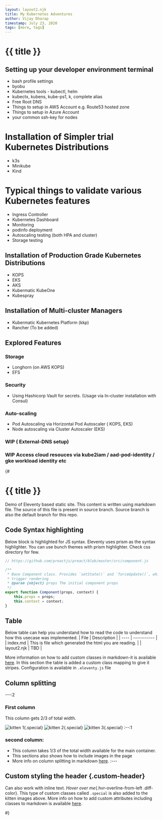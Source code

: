```yaml
---
layout: layout2.njk
title: My Kubernetes Adventures
author: Vijay Dharap
timestamp: July 23, 2020 
tags: [more, tags]
---
```


# {{ title }}

## Setting up your developer environment terminal
* bash profile settings
* byobu
* Kubernetes tools - kubectl, helm
* kubectx, kubens, kube-ps1, k, complete alias
* Free Root DNS
* Things to setup in AWS Account e.g. Route53 hosted zone
* Things to setup in Azure Account
* your common ssh-key for nodes

# Installation of Simpler trial Kubernetes Distributions
* k3s
* Minikube
* Kind

# Typical things to validate various Kubernetes features
* Ingress Controller
* Kubernetes Dashboard
* Monitoring
* podinfo deployment
* Autoscaling testing (both HPA and cluster)
* Storage testing

## Installation of Production Grade Kubernetes Distributions
* KOPS
* EKS
* AKS
* Kubermatic KubeOne
* Kubespray

## Installation of Multi-cluster Managers
* Kubermatic Kubernetes Platform (kkp)
* Rancher (To be added)

## Explored Features

### Storage
* Longhorn (on AWS KOPS)
* EFS

### Security
* Using Hashicorp Vault for secrets. (Usage via In-cluster installation with Consul)

### Auto-scaling
* Pod Autoscaling via Horizontal Pod Autoscaler ( KOPS, EKS)
* Node autoscaling via Cluster Autoscaler (EKS)

### WIP ( External-DNS setup)

### WIP Access cloud resouces via kube2iam / aad-pod-identity / gke workload identity etc

{#
# {{ title }}

Demo of Eleventy based static site. This content is written using markdown file. The source of this file is present in source branch. Source branch is also the default branch for this repo.

## Code Syntax highlighting
Below block is highlighted for JS syntax. Eleventy uses prism as the syntax highlighter. You can use bunch themes with prism highlighter. Check css directory for few.
``` javascript
// https://github.com/preactjs/preact/blob/master/src/component.js

/**
 * Base Component class. Provides `setState()` and `forceUpdate()`, which
 * trigger rendering
 * @param {object} props The initial component props
 */
export function Component(props, context) {
	this.props = props;
	this.context = context;
}
```

## Table
Below table can help you understand how to read the code to understand how this usecase was implemented.
| File | Description |
| ---- | ----------- |
| index.md  | This is file which generated the html you are reading. |
| layout2.njk | TBD |

More information on how to add custom classes in markdown-it is available [here](https://www.npmjs.com/package/@toycode/markdown-it-class). In this section the table is added a custom class mapping to give it stripes. Configuration is available in `.eleventy.js` file

## Column splitting
---:2
### First column
This column gets 2/3 of total width.

![kitten 1](/img/pets/1.jpg){.special}
![kitten 2](/img/pets/2.jpg){.special}
![kitten 3](/img/pets/3.jpg){.special}
:--:1
### second column:
* This column takes 1/3 of the total width available for the main container.
* This sections also shows how to include images in the page
* More info on column splitting in markdown [here](https://www.npmjs.com/package/markdown-it-multicolumn).
:---

## Custom styling the header {.custom-header}
Can also work with inline text. *Hover over me*{.hvr-overline-from-left .diff-color}. 
This type of custom classes called `.special` is also added to the kitten images above.
More info on how to add custom attributes including classes to markdown is available [here](https://www.npmjs.com/package/markdown-it-attrs).

#}
